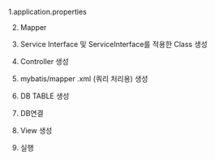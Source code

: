 1.application.properties

2. Mapper 

3. Service Interface 및 ServiceInterface를 적용한 Class 생성

4. Controller 생성

5. mybatis/mapper .xml (쿼리 처리용) 생성

6. DB TABLE 생성

7. DB연결 

8. View 생성 

9. 실행
